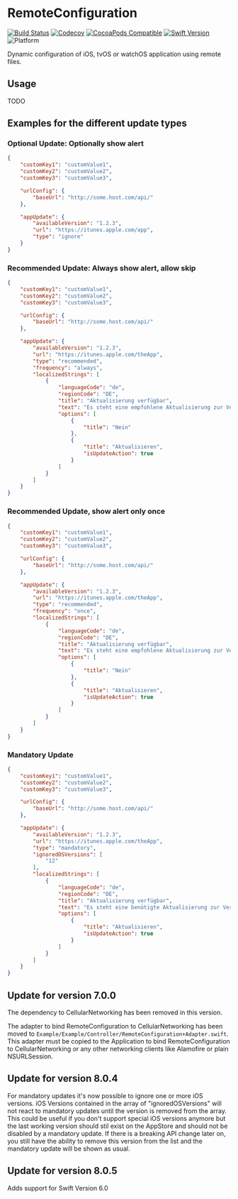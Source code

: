 # RemoteConfiguration

[![Build Status](https://travis-ci.com/cellular/remoteconfiguration-swift.svg?branch=master)](https://travis-ci.com/cellular/remoteconfiguration-swift)
[![Codecov](https://codecov.io/gh/cellular/remoteconfiguration-swift/branch/master/graph/badge.svg)](https://codecov.io/gh/cellular/remoteconfiguration-swift)
[![CocoaPods Compatible](https://img.shields.io/cocoapods/v/CellularRemoteConfiguration.svg)](https://cocoapods.org/pods/cellularremoteconfiguration)
[![Swift Version](https://img.shields.io/badge/swift-4.2-orange.svg)](https://swift.org)
![Platform](https://img.shields.io/badge/platform-iOS%20%7C%20watchOS%20%7C%20tvOS-lightgrey.svg)

Dynamic configuration of iOS, tvOS or watchOS application using remote files.

## Usage

TODO

## Examples for the different update types

### Optional Update: Optionally show alert

```json
{
    "customKey1": "customValue1",
    "customKey2": "customValue2",
    "customKey3": "customValue3",

    "urlConfig": {
        "baseUrl": "http://some.host.com/api/"
    },

    "appUpdate": {
        "availableVersion": "1.2.3",
        "url": "https://itunes.apple.com/app",
        "type": "ignore"
    }
}
```

### Recommended Update: Always show alert, allow skip

```json
{
    "customKey1": "customValue1",
    "customKey2": "customValue2",
    "customKey3": "customValue3",

    "urlConfig": {
        "baseUrl": "http://some.host.com/api/"
    },

    "appUpdate": {
        "availableVersion": "1.2.3",
        "url": "https://itunes.apple.com/theApp",
        "type": "recommended",
        "frequency": "always",
        "localizedStrings": [
            {
                "languageCode": "de",
                "regionCode": "DE",
                "title": "Aktualisierung verfügbar",
                "text": "Es steht eine empfohlene Aktualisierung zur Verfügung. Möchten sie diese jetzt installieren?",
                "options": [
                    {
                        "title": "Nein"
                    },
                    {
                        "title": "Aktualisieren",
                        "isUpdateAction": true
                    }
                ]
            }
        ]
    }
}
```

### Recommended Update, show alert only once

```json
{
    "customKey1": "customValue1",
    "customKey2": "customValue2",
    "customKey3": "customValue3",

    "urlConfig": {
        "baseUrl": "http://some.host.com/api/"
    },

    "appUpdate": {
        "availableVersion": "1.2.3",
        "url": "https://itunes.apple.com/theApp",
        "type": "recommended",
        "frequency": "once",
        "localizedStrings": [
            {
                "languageCode": "de",
                "regionCode": "DE",
                "title": "Aktualisierung verfügbar",
                "text": "Es steht eine empfohlene Aktualisierung zur Verfügung. Möchten sie diese jetzt installieren?",
                "options": [
                    {
                        "title": "Nein"
                    },
                    {
                        "title": "Aktualisieren",
                        "isUpdateAction": true
                    }
                ]
            }
        ]
    }
}
```

### Mandatory Update

```json
{
    "customKey1": "customValue1",
    "customKey2": "customValue2",
    "customKey3": "customValue3",

    "urlConfig": {
        "baseUrl": "http://some.host.com/api/"
    },

    "appUpdate": {
        "availableVersion": "1.2.3",
        "url": "https://itunes.apple.com/theApp",
        "type": "mandatory",
        "ignoredOSVersions": [
            "12"
        ],
        "localizedStrings": [
            {
                "languageCode": "de",
                "regionCode": "DE",
                "title": "Aktualisierung verfügbar",
                "text": "Es steht eine benötigte Aktualisierung zur Verfügung.",
                "options": [
                    {
                        "title": "Aktualisieren",
                        "isUpdateAction": true
                    }
                ]
            }
        ]
    }
}
```
## Update for version 7.0.0

The dependency to CellularNetworking has been removed in this version.

The adapter to bind RemoteConfiguration to CellularNetworking has been moved to ```Example/Example/Controller/RemoteConfiguration+Adapter.swift```. This adapter must be copied to the Application to bind RemoteConfiguration to CellularNetworking or any other networking clients like Alamofire or plain NSURLSession.


## Update for version 8.0.4

For mandatory updates it's now possible to ignore one or more iOS versions. iOS Versions contained in the array of "ignoredOSVersions" will not react to mandatory updates until the version is removed from the array. 
This could be useful if you don't support special iOS versions anymore but the last working version should stil exist on the AppStore and should not be disabled by a mandatory update. If there is a breaking API change later on, you still have the ability to remove this version from the list and the mandatory update will be shown as usual.

## Update for version 8.0.5

Adds support for Swift Version 6.0
